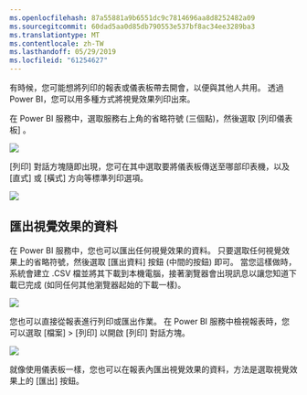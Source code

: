 ```yaml
---
ms.openlocfilehash: 87a55881a9b6551dc9c7814696aa8d8252482a09
ms.sourcegitcommit: 60dad5aa0d85db790553e537bf8ac34ee3289ba3
ms.translationtype: MT
ms.contentlocale: zh-TW
ms.lasthandoff: 05/29/2019
ms.locfileid: "61254627"
---
```

有時候，您可能想將列印的報表或儀表板帶去開會，以便與其他人共用。 透過 Power BI，您可以用多種方式將視覺效果列印出來。

在 Power BI 服務中，選取服務右上角的省略符號 (三個點)，然後選取 [列印儀表板]  。

![](media/4-4g-print-and-export-dashboards-reports/4-4g_1.png)

[列印]  對話方塊隨即出現，您可在其中選取要將儀表板傳送至哪部印表機，以及 [直式]  或 [橫式]  方向等標準列印選項。

![](media/4-4g-print-and-export-dashboards-reports/4-4g_2.png)

## <a name="export-data-from-a-visual"></a>匯出視覺效果的資料
在 Power BI 服務中，您也可以匯出任何視覺效果的資料。 只要選取任何視覺效果上的省略符號，然後選取 [匯出資料]  按鈕 (中間的按鈕) 即可。 當您這樣做時，系統會建立 .CSV 檔並將其下載到本機電腦，接著瀏覽器會出現訊息以讓您知道下載已完成 (如同任何其他瀏覽器起始的下載一樣)。

![](media/4-4g-print-and-export-dashboards-reports/4-4g_3.png)

您也可以直接從報表進行列印或匯出作業。 在 Power BI 服務中檢視報表時，您可以選取 [檔案] > [列印]  以開啟 [列印] 對話方塊。

![](media/4-4g-print-and-export-dashboards-reports/4-4g_4.png)

就像使用儀表板一樣，您也可以在報表內匯出視覺效果的資料，方法是選取視覺效果上的 [匯出] 按鈕。

